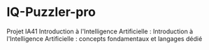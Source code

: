 # IQ-Puzzler-pro
Projet IA41  Introduction à l'Intelligence Artificielle :  Introduction à l'Intelligence Artificielle :  concepts fondamentaux et langages dédié

